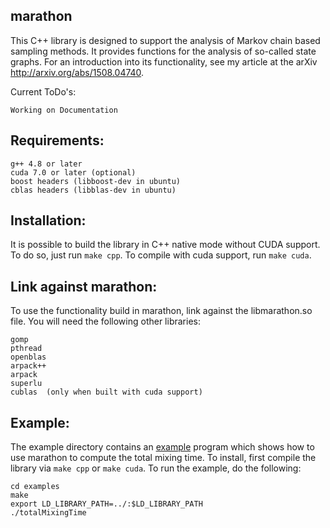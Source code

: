 ## marathon

This C++ library is designed to support the analysis of Markov chain based sampling methods. It provides functions for the analysis of so-called state graphs. For an introduction into its functionality, see my article at the arXiv http://arxiv.org/abs/1508.04740.

Current ToDo's:

	Working on Documentation
	
## Requirements:

	g++ 4.8 or later
	cuda 7.0 or later (optional)
	boost headers (libboost-dev in ubuntu)
	cblas headers (libblas-dev in ubuntu)

## Installation:

It is possible to build the library in C++ native mode without CUDA support.
To do so, just run `make cpp`. To compile with cuda support, run `make cuda`.

## Link against marathon:

To use the functionality build in marathon, link against the libmarathon.so file.
You will need the following other libraries:

	gomp
	pthread
	openblas
	arpack++
	arpack
	superlu
	cublas	(only when built with cuda support)

## Example:

The example directory contains an [example](https://github.com/srechner/marathon/blob/master/examples/totalMixingTime.cpp) program which shows how to use marathon to compute the total mixing time. To install, first compile the library via `make cpp` or `make cuda`. To run the example, do the following:
	
	cd examples
	make
	export LD_LIBRARY_PATH=../:$LD_LIBRARY_PATH
	./totalMixingTime
